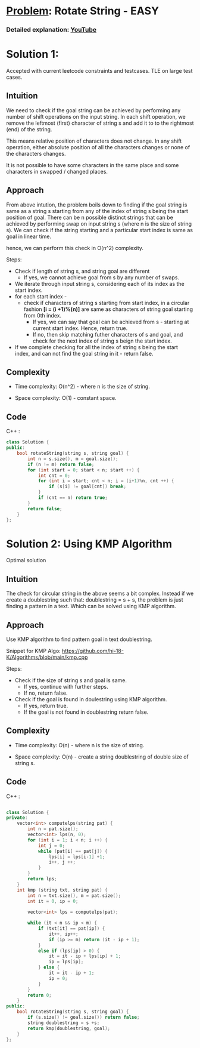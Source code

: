 # [Problem](https://leetcode.com/problems/rotate-string/): Rotate String - EASY

### Detailed explanation: [YouTube](https://www.youtube.com/watch?v=SA-YsQm0t1U)

# Solution 1: 
Accepted with current leetcode constraints and testcases. TLE on large test cases.

## Intuition
We need to check if the goal string can be achieved by performing any number of shift operations on the input string. In each shift operation, we remove the leftmost (first) character of string s and add it to to the rightmost (end) of the string.

This means relative position of characters does not change. 
In any shift operation, either absolute position of all the characters changes or none of the characters changes.

It is not possible to have some characters in the same place and some characters in swapped / changed places.


## Approach
From above intution, the problem boils down to finding if the goal string is same as a string s starting from any of the index of string s being the start position of goal.
There can be n possible distinct strings that can be achieved by performing swap on input string s (where n is the size of string s).
We can check if the string starting and a particular start index is same as goal in linear time.

hence, we can perform this check in O(n^2) complexity. 

Steps:
- Check if length of string s, and string goal are different
    - If yes, we cannot achieve goal from s by any number of swaps.
- We iterate through input string s, considering each of its index as the start index.
- for each start index -
    - check if characters of string s starting from start index, in a circular fashion **[i = (i +1)%(n)]** are same as characters of string goal starting from 0th index.
        - If yes, we can say that goal can be achieved from s - starting at current start index. Hence, return true.
        - If no, then skip matching futher characters of s and goal, and check for the next index of string s beign the start index.
- If we complete checking for all the index of string s being the start index, and can not find the goal string in it - return false.


## Complexity
- Time complexity:
O(n^2) - where n is the size of string.

- Space complexity:
  O(1) - constant space.

## Code
C++ : 
```cpp []
class Solution {
public:
    bool rotateString(string s, string goal) {
        int n = s.size(), m = goal.size();
        if (n != m) return false;
        for (int start = 0; start < n; start ++) {
            int cnt = 0;
            for (int i = start; cnt < n; i = (i+1)%n, cnt ++) {
                if (s[i] != goal[cnt]) break;
            }
            if (cnt == n) return true;
        }
        return false;
    }
};
```


# Solution 2: Using KMP Algorithm
Optimal solution

## Intuition
The check for circular string in the above seems a bit complex. Instead if we create a doublestring such that: doublestring = s + s, the problem is just finding a pattern in a text. Which can be solved using KMP algorithm.

## Approach
Use KMP algorithm to find pattern goal in text doublestring.

Snippet for KMP Algo: https://github.com/hi-18-K/Algorithms/blob/main/kmp.cpp

Steps:
- Check if the size of string s and goal is same.
    - If yes, continue with further steps.
    - If no, return false.
- Check if the goal is found in doulestring using KMP algorithm.
    - If yes, return true.
    - If the goal is not found in doublestring return false.

## Complexity
- Time complexity:
O(n) - where n is the size of string.

- Space complexity:
  O(n) - create a string doublestring of double size of string s.

## Code
C++ : 
```cpp []

class Solution {
private:
    vector<int> computelps(string pat) {
        int n = pat.size();
        vector<int> lps(n, 0);
        for (int i = 1; i < n; i ++) {
            int j = 0;
            while (pat[i] == pat[j]) {
                lps[i] = lps[i-1] +1;
                i++, j ++;
            }
        }
        return lps;
    }
    int kmp (string txt, string pat) {
        int n = txt.size(), m = pat.size();
        int it = 0, ip = 0;
        
        vector<int> lps = computelps(pat);

        while (it < n && ip < m) {
            if (txt[it] == pat[ip]) {
                it++, ip++;
                if (ip >= m) return (it - ip + 1);
            } 
            else if (lps[ip] > 0) {
                it = it - ip + lps[ip] + 1;
                ip = lps[ip];
            } else {
                it = it - ip + 1;
                ip = 0;
            }
        }
        return 0;
    }
public:
    bool rotateString(string s, string goal) {
        if (s.size() != goal.size()) return false;
        string doublestring = s +s;
        return kmp(doublestring, goal);
    }
};
```




